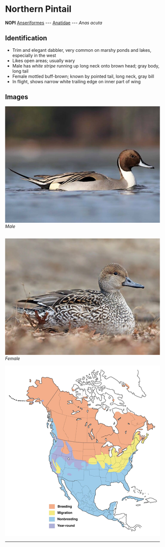 # Northern Pintail
**NOPI**
[Anseriformes](/birding/orders/anseriformes) ---
[Anatidae](/birding/orders/anseriformes/anatidae) ---
*Anas acuta*

## Identification
- Trim and elegant dabbler, very common on marshy ponds and lakes, especially in the west
- Likes open areas; usually wary
- Male has *white stripe* running up long neck onto brown head; gray body, long tail
- Female mottled buff-brown; known by pointed tail, long neck, gray bill
- In flight, shows narrow white trailing edge on inner part of wing

## Images
![](/birding/images/nopi_male.jpg)</br>
*Male* </br></br>

![](/birding/images/nopi_female.jpg)</br>
*Female*

![](/birding/images/nopi_map.jpg)

----

<!---## Notes
### DATE. PLACE---SPECIFIC
NOTE--->

